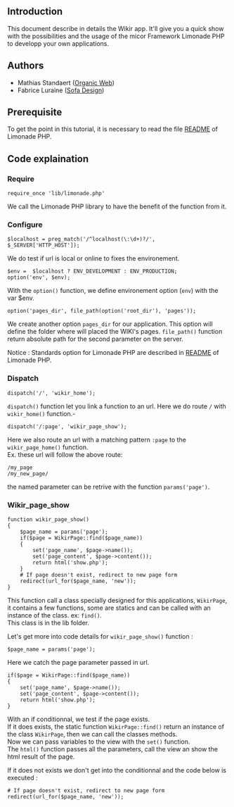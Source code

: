 ## Introduction ##

This document describe in details the Wikir app. It'll give you a quick show with the possibilities and the usage of the micor Framework Limonade PHP to developp your own applications.

## Authors ##

* Mathias Standaert ([Organic Web](http://www.organicweb.fr))
* Fabrice Luraine ([Sofa Design](http://www.sofa-design.net))

## Prerequisite ##

To get the point in this tutorial, it is necessary to read the file [README](http://limonade.sofa-design.net/README.htm) of Limonade PHP.


## Code explaination ##

### Require ###

	
	require_once 'lib/limonade.php'
	
We call the Limonade PHP library to have the benefit of the function from it.

### Configure ###

	
	$localhost = preg_match('/^localhost(\:\d+)?/', $_SERVER['HTTP_HOST']);

We do test if url is local or online to fixes the environement.

	
	$env =  $localhost ? ENV_DEVELOPMENT : ENV_PRODUCTION;
	option('env', $env);
	
With the `option()` function, we define environement option (`env`) with the var $env.
	
	option('pages_dir', file_path(option('root_dir'), 'pages'));
	
We create another option `pages_dir` for our application. This option will define the folder where will placed the WIKI's pages.
`file_path()` function return absolute path for the second parameter on the server.

Notice : Standards option for Limonade PHP are described in [README](http://limonade.sofa-design.net/README.htm) of Limonade PHP.

### Dispatch ###

	
	dispatch('/', 'wikir_home');

`dispatch()` function let you link a function to an url.
Here we do route `/` with `wikir_home()` function.-

	
	dispatch('/:page', 'wikir_page_show');

Here we also route an url with a matching pattern `:page` to the `wikir_page_home()` function.  
Ex. these url will follow the above route:

    /my_page
    /my_new_page/

the named parameter can be retrive with the function `params('page')`.


### Wikir\_page\_show ###

	
	function wikir_page_show()
	{
		$page_name = params('page');
		if($page = WikirPage::find($page_name))
		{
			set('page_name', $page->name());
			set('page_content', $page->content());
			return html('show.php');
		}
		# If page doesn't exist, redirect to new page form
		redirect(url_for($page_name, 'new'));
	}

This function call a class specially designed for this applications, `WikirPage`, it contains a few functions, some are statics and can be called with an instance of the class. ex: `find()`.  
This class is in the lib folder.  

Let's get more into code details for `wikir_page_show()` function :  

	
	$page_name = params('page');

Here we catch the page parameter passed in url.  

	
	if($page = WikirPage::find($page_name))
	{
		set('page_name', $page->name());
		set('page_content', $page->content());
		return html('show.php');
	}

With an if conditionnal, we test if the page exists.  
If it does exists, the static function `WikirPage::find()` return an instance of the class `WikirPage`, then we can call the classes methods.  
Now we can pass variables to the view with the `set()` function.  
The `html()` function passes all the parameters, call the view an show the html result of the page.  

If it does not exists we don't get into the conditionnal and the code below is executed :

	
	# If page doesn't exist, redirect to new page form
	redirect(url_for($page_name, 'new'));